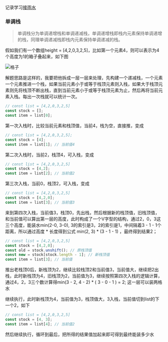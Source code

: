 记录学习[接雨水](https://mp.weixin.qq.com/s?__biz=Mzg2NzA4MTkxNQ==&mid=2247491262&idx=3&sn=9b24a93b4bdf0386e9674dcdb7b63470&chksm=ce40556af937dc7c6c31db711ae271ed6ab29e96bca9f14ddb56ddc353aa00afad6bf3d43cb8&scene=126&sessionid=1606456842&key=3c7874933e642a63f11268e630ebb0456e77e0f7d3c66fca843d845ac3412306e2773f87bfb17367b8a1f3ece360e94f51a431c619000b22490c028e2cadd6a40c15a4c617fcd95da0d1f385d9192d08fdf6c4aeca6214b9840e73ae10867ac594b6f6075b46748afbe5df72c832b4cec358996343103cb0e16c03974774062d&ascene=1&uin=OTg0NzI5MzYw&devicetype=Windows+10+x64&version=6300002f&lang=zh_CN&exportkey=A1a0%2BCp%2BzsZEsTFXg3eaCcE%3D&pass_ticket=IttGkfugJHyYN59bpBTEZGPH51HfGrTF2i27MCbZ4rjOIgmeQRnzHwWdIyq4MLoq&wx_header=0)

### 单调栈
> 单调栈分为单调递增栈和单调递减栈，单调递增栈即栈内元素保持单调递增的栈，同理单调递减栈即栈内元素保持单调递减的栈。

假如我们有一个数组height = [4,2,0,3,2,5]，比如第一个元素4，则可以表示为4个高度为1的箱子叠起来，如下图

![格子](https://raw.githubusercontent.com/mjbin/good-good-study/master/img/rain.png)

解题思路是这样的，我要把他拆成一层一层来处理，先构建一个递减栈，一个元素一个元素推进一个栈，如果当前元素小于或等于栈顶元素则入栈，如果大于栈顶元素则先将栈顶不断出栈，直到当前元素小于或等于栈顶元素为止，然后再将当前元素入栈。每出一次栈就可以统计一次。

```js
// const list = [4,2,0,3,2,5]
const stock = [];
const item = list[0];
```
第一次入栈时，比较当前元素和栈顶值，当前4，栈为空，直接推，变成
```js
// const list = [4,2,0,3,2,5];
const stock = [4];
const item = list[1]; // 当前值4
```

第二次入栈时，当前2，栈顶4，可入栈，变成
```js
// const list = [4,2,0,3,2,5]
const stock = [4,2];
const item = list[2]; // 当前值2
```

第三次入栈，当前0，栈顶2，可入栈，变成
```js
// const list = [4,2,0,3,2,5]
const stock = [4,2,0];
const item = list[3]; // 当前值3
```

来到第四次入栈，当前值3，栈顶0，先出栈，然后根据新的栈顶值，旧栈顶值，和当前值可以算出第一层的高度，此时构成了一个V字型的结构，通过2，0，3这三个高度，能装水min(2-0, 3-0), 3的索引是3，2的索引是1，中间隔着3 - 1 - 1个距离，所以通过高度 * 长度得到公式 min(2, 3) * (3 - 1 - 1) ，最终得到结果2；
```js
// const list = [4,2,0,3,2,5]
const stock = [4,2,0];
const old = stock.unshift(); // 原栈顶值
const new = stock[stock.length - 1]; // 新栈顶值
const item = list[3]; // 当前值
```
推出老栈顶0后，新栈顶为2，继续比较栈顶2和当前值3，当前值大，继续把2出栈，此时新栈顶为4，旧栈顶为2，当前值为3，继续按照第四次入栈的逻辑计算，通过4，2，3三个数计算得min(3 - 2, 4 - 2) * ( 3 - 0 - 1 ) = 2; 这一层可以装两格水

继续执行，此时新栈顶为4，当前值为3，栈顶值大，3入栈，当前值切到list的下一个2，如下

```js
// const list = [4,2,0,3,2,5]
const stock = [4, 3];
const item = list[4]; // 当前值2
```
然后继续执行，循环到最后，把所得的结果值加起来即可得到最终能装多少水